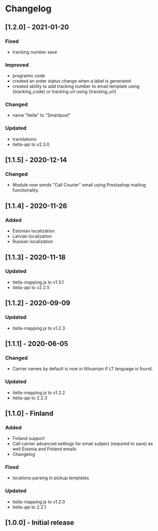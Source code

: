 # Changelog

## [1.2.0] - 2021-01-20
### Fixed
- tracking number save

### Improved
- programic code
- created an order status change when a label is generated
- created ability to add tracking number to email template using {tracking_code} or tracking url using {tracking_url}

### Changed
- name "Itella" to "Smartpost"

### Updated
- translations
- itella-api to v2.3.0

## [1.1.5] - 2020-12-14
### Changed
- Module now sends "Call Courier" email using Prestashop mailing functionality.

## [1.1.4] - 2020-11-26
### Added
- Estonian localization
- Latvian localization
- Russian localization

## [1.1.3] - 2020-11-18
### Updated
- itella-mapping.js to v1.3.1
- itella-api to v2.2.5

## [1.1.2] - 2020-09-09
### Updated
- itella-mapping.js to v1.2.3

## [1.1.1] - 2020-06-05
### Changed
- Carrier names by default is now in lithuanian if LT language is found.

### Updated
- itella-mapping.js to v1.2.2
- itella-api to 2.2.3

## [1.1.0] - Finland
### Added
- Finland support
- Call carrier advanced settings for email subject (required to save) as well Estonia and Finland emails
- Changelog

### Fixed
- locations parsing in pickup templates

### Updated
- itella-mapping.js to v1.2.0
- itella-api to 2.2.1

## [1.0.0] - Initial release